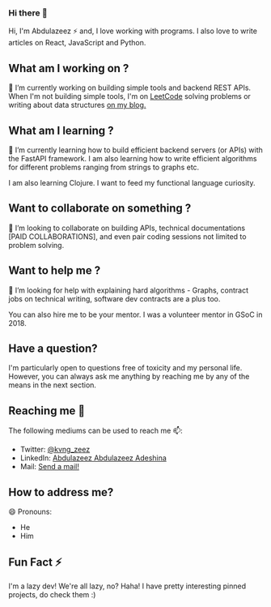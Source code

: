 ### Hi there 👋

Hi, I'm Abdulazeez ⚡ and, I love working with programs. I also love to write articles on React, JavaScript and Python.

## What am I working on ?

 🔭 I’m currently working on building simple tools and backend REST APIs. When I'm not building simple tools, I'm on [LeetCode](https://leetcode.com/_abdu) solving problems or writing about data structures [on my blog.](https://blog.youngest.dev)

## What am I learning ?

🌱 I’m currently learning how to build efficient backend servers (or APIs) with the FastAPI framework. I am also learning how to write efficient algorithms for different problems ranging from strings to graphs etc.

I am also learning Clojure. I want to feed my functional language curiosity.

## Want to collaborate on something ?

👯 I’m looking to collaborate on building APIs, technical documentations [PAID COLLABORATIONS], and even pair coding sessions not limited to problem solving.

## Want to help me ? 

🤔 I’m looking for help with explaining hard algorithms - Graphs, contract jobs on technical writing, software dev contracts are a plus too.

You can also hire me to be your mentor. I was a volunteer mentor in GSoC in 2018.

## Have a question?

I'm particularly open to questions free of toxicity and my personal life. However, you can always ask me anything by reaching me by any of the means in the next section.

## Reaching me 💬

The following mediums can be used to reach me 📫:

- Twitter: [@kvng_zeez](https://twitter.com/kvng_zeez)
- LinkedIn: [Abdulazeez Abdulazeez Adeshina](https://linkedin.com/in/abdulazeezadesina)
- Mail: [Send a mail!](mailto:youngestdev@gmail.com)

## How to address me?

😄 Pronouns:
- He
- Him

## Fun Fact ⚡

I'm a lazy dev! We're all lazy, no? Haha! I have pretty interesting pinned projects, do check them :)

<!--
**Youngestdev/Youngestdev** is a ✨ _special_ ✨ repository because its `README.md` (this file) appears on your GitHub profile.

Here are some ideas to get you started:

- 🔭 I’m currently working on ...
- 🌱 I’m currently learning ...
- 👯 I’m looking to collaborate on ...
- 🤔 I’m looking for help with ...
- 💬 Ask me about ...
- 📫 How to reach me: ...
- 😄 Pronouns: ...
- ⚡ Fun fact: ...
-->
